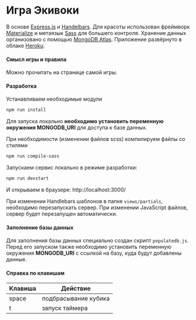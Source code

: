 # Игра Экивоки

В основе [Express.js](https://expressjs.com/) и [Handelbars](http://handlebarsjs.com/). 
Для красоты использован фреймворк [Materialize](https://materializecss.com/) и метаязык [Sass](https://sass-lang.com/) для большего контроля.
Хранение данных организовано с помощью [MongoDB Atlas](https://www.mongodb.com/cloud/atlas).
Приложение развёрнуто в облаке [Heroku](https://www.heroku.com/).


#### Смысл игры и правила

Можно прочитать на странице самой игры.

#### Разработка

Устанавливаем необходимые модули
```sh
npm run install
```

Для запуска локально **необходимо установить переменную окружения MONGODB_URI** для доступа к базе данных. 

При необходимости (изменении файлов scss) компилируем файлы со стилями
```sh
npm run compile-sass
```

Запускаем сервис локально в режиме разработки:
```sh
npm run devstart
```

И открываем в браузере:
http://localhost:3000/

При изменении Handlebars шаблонов в папке `views/partials`, необходимо перезапускать сервер.
При изменении JavaScript файлов, сервер будет перезапущен автоматически.

#### Заполнение базы данных

Для заполнения базы данных специально создан скрипт `populatedb.js`. 
Перед его запуском также необходимо установить переменную окружения **MONGODB_URI** с ссылкой на базу, 
куда будут добавлены данные.

#### Справка по клавишам

| Клавиша | Действие |
| ------------- | ------------- |
| space | подбрасывание кубика |
| t | запуск таймера |
